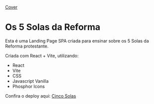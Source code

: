 [Cover](https://raw.githubusercontent.com/anasilveira9787/cinco-solas/master/public/cover.png)

# Os 5 Solas da Reforma

Esta é uma Landing Page SPA criada para ensinar sobre os 5 Solas da Reforma protestante.

Criada com React + Vite, utilizando:
- React
- Vite
- CSS 
- Javascript Vanilla
- Phosphor Icons

Confira o deploy aqui: [Cinco Solas](https://cinco-solas.vercel.app/)